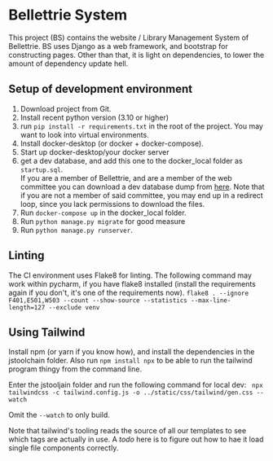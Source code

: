 # Bellettrie System

This project (BS) contains the website / Library Management System of Bellettrie. BS uses Django as a web framework, and bootstrap for constructing pages. Other than that, it is light on dependencies, to lower the amount of dependency update hell.

## Setup of development environment
1. Download project from Git.
2. Install recent python version (3.10 or higher)
3. run `pip install -r requirements.txt` in the root of the project. You may want to look into virtual environments.
4. Install docker-desktop (or docker + docker-compose).
5. Start up docker-desktop/your docker server
6. get a dev database, and add this one to the docker_local folder as `startup.sql`. <br> 
If you are a member of Bellettrie, and are a member of the web committee you can download a dev database dump from [here](https://bellettrie.utwente.nl/dev/). Note that if you are not a member of said committee, you may end up in a redirect loop, since you lack permissions to download the files.
7. Run `docker-compose up` in the docker_local folder. 
8. Run `python manage.py migrate` for good measure
9. Run `python manage.py runserver`.

## Linting
The CI environment uses Flake8 for linting. The following command may work within pycharm, if you have flake8 installed (install the requirements again if you don't, it's one of the requirements now).
```flake8 . --ignore F401,E501,W503 --count --show-source --statistics --max-line-length=127 --exclude venv```


## Using Tailwind
Install npm (or yarn if you know how), and install the dependencies in the jstoolchain folder. 
Also run `npm install npx` to be able to run the tailwind program thingy from the command line.


Enter the jstooljain folder and run the following command for local dev:
` npx tailwindcss -c tailwind.config.js -o ../static/css/tailwind/gen.css --watch`

Omit the `--watch` to only build. 


Note that tailwind's tooling reads the source of all our templates to see which tags are actually in use. 
A *todo* here is to figure out how to hae it load single file components correctly.